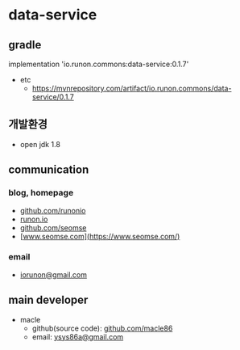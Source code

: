 # data-service

## gradle
implementation 'io.runon.commons:data-service:0.1.7'
- etc
  - https://mvnrepository.com/artifact/io.runon.commons/data-service/0.1.7

## 개발환경
- open jdk 1.8

## communication
### blog, homepage
- [github.com/runonio](https://github.com/runonio)
- [runon.io](https://runon.io)
- [github.com/seomse](https://github.com/seomse)
- [www.seomse.com](https://www.seomse.com/)


### email
- iorunon@gmail.com

## main developer
- macle
  - github(source code): [github.com/macle86](https://github.com/macle86)
  - email: ysys86a@gmail.com

